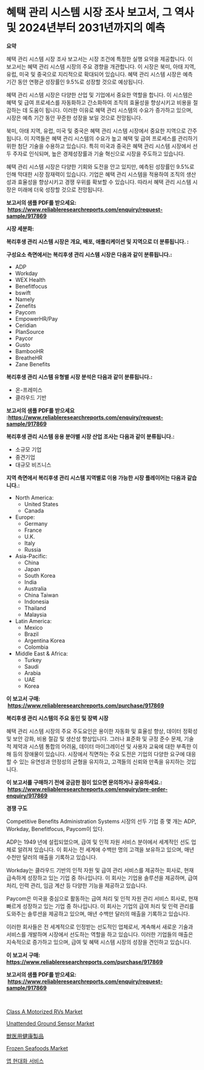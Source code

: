 <p><h1>혜택 관리 시스템 시장 조사 보고서, 그 역사 및 2024년부터 2031년까지의 예측</h1></p><p><strong>요약</strong></p>
<p><p>혜택 관리 시스템 시장 조사 보고서는 시장 조건에 특정한 실행 요약을 제공합니다. 이 보고서는 혜택 관리 시스템 시장의 주요 경향을 개관합니다. 이 시장은 북미, 아태 지역, 유럽, 미국 및 중국으로 지리적으로 확대되어 있습니다. 혜택 관리 시스템 시장은 예측 기간 동안 연평균 성장률인 9.5%로 성장할 것으로 예상됩니다.</p><p>혜택 관리 시스템 시장은 다양한 산업 및 기업에서 중요한 역할을 합니다. 이 시스템은 혜택 및 급여 프로세스를 자동화하고 간소화하여 조직의 효율성을 향상시키고 비용을 절감하는 데 도움이 됩니다. 이러한 이유로 혜택 관리 시스템의 수요가 증가하고 있으며, 시장은 예측 기간 동안 꾸준한 성장을 보일 것으로 전망됩니다.</p><p>북미, 아태 지역, 유럽, 미국 및 중국은 혜택 관리 시스템 시장에서 중요한 지역으로 간주됩니다. 이 지역들은 혜택 관리 시스템의 수요가 높고 혜택 및 급여 프로세스를 관리하기 위한 첨단 기술을 수용하고 있습니다. 특히 미국과 중국은 혜택 관리 시스템 시장에서 선두 주자로 인식되며, 높은 경제성장률과 기술 혁신으로 시장을 주도하고 있습니다.</p><p>혜택 관리 시스템 시장은 다양한 기회와 도전을 안고 있지만, 예측된 성장률인 9.5%로 인해 막대한 시장 잠재력이 있습니다. 기업은 혜택 관리 시스템을 적용하여 조직의 생산성과 효율성을 향상시키고 경쟁 우위를 확보할 수 있습니다. 따라서 혜택 관리 시스템 시장은 미래에 더욱 성장할 것으로 전망됩니다.</p></p>
<p><strong>보고서의 샘플 PDF를 받으세요: &nbsp;<a href="https://www.reliableresearchreports.com/enquiry/request-sample/917869">https://www.reliableresearchreports.com/enquiry/request-sample/917869</a></strong></p>
<p><strong>시장 세분화:</strong></p>
<p><strong> 복리후생 관리 시스템 시장은 개요, 배포, 애플리케이션 및 지역으로 더 분류됩니다. :</strong></p>
<p><strong>구성요소 측면에서는 복리후생 관리 시스템 시장은 다음과 같이 분류됩니다.:</strong></p>
<p><ul><li>ADP</li><li>Workday</li><li>WEX Health</li><li>Benefitfocus</li><li>bswift</li><li>Namely</li><li>Zenefits</li><li>Paycom</li><li>EmpowerHR/Pay</li><li>Ceridian</li><li>PlanSource</li><li>Paycor</li><li>Gusto</li><li>BambooHR</li><li>BreatheHR</li><li>Zane Benefits</li></ul></p>
<p><strong> 복리후생 관리 시스템 유형별 시장 분석은 다음과 같이 분류됩니다.:</strong></p>
<p><ul><li>온-프레미스</li><li>클라우드 기반</li></ul></p>
<p><strong>보고서의 샘플 PDF를 받으세요 :<a href="https://www.reliableresearchreports.com/enquiry/request-sample/917869">https://www.reliableresearchreports.com/enquiry/request-sample/917869</a></strong></p>
<p><strong> 복리후생 관리 시스템 응용 분야별 시장 산업 조사는 다음과 같이 분류됩니다.:</strong></p>
<p><ul><li>소규모 기업</li><li>중견기업</li><li>대규모 비즈니스</li></ul></p>
<p><strong>지역 측면에서 복리후생 관리 시스템 지역별로 이용 가능한 시장 플레이어는 다음과 같습니다.:</strong></p>
<p><ul>
    <li>
        North America:
        <ul>
            <li>United States</li>
            <li>Canada</li>
        </ul>
    </li>
    <li>
        Europe:
        <ul>
            <li>Germany</li>
            <li>France</li>
            <li>U.K.</li>
            <li>Italy</li>
            <li>Russia</li>
        </ul>
    </li>
    <li>
        Asia-Pacific:
        <ul>
            <li>China</li>
            <li>Japan</li>
            <li>South Korea</li>
            <li>India</li>
            <li>Australia</li>
            <li>China Taiwan</li>
            <li>Indonesia</li>
            <li>Thailand</li>
            <li>Malaysia</li>
        </ul>
    </li>
    <li>
        Latin America:
        <ul>
            <li>Mexico</li>
            <li>Brazil</li>
            <li>Argentina Korea</li>
            <li>Colombia</li>
        </ul>
    </li>
    <li>
        Middle East & Africa:
        <ul>
            <li>Turkey</li>
            <li>Saudi</li>
            <li>Arabia</li>
            <li>UAE</li>
            <li>Korea</li>
        </ul>
    </li>
    </ul></p>
<p><strong>이 보고서 구매: &nbsp;<a href="https://www.reliableresearchreports.com/purchase/917869">https://www.reliableresearchreports.com/purchase/917869</a></strong></p>
<p><strong>복리후생 관리 시스템의 주요 동인 및 장벽 시장</strong></p>
<p><p>혜택 관리 시스템 시장의 주요 주도요인은 용이한 자동화 및 효율성 향상, 데이터 정확성 및 보안 강화, 비용 절감 및 생산성 향상입니다. 그러나 표준화 및 규정 준수 문제, 기술적 제약과 시스템 통합의 어려움, 데이터 마이그레이션 및 사용자 교육에 대한 부족한 이해 등의 장애물이 있습니다. 시장에서 직면하는 주요 도전은 기업의 다양한 요구에 대응할 수 있는 유연성과 안정성의 균형을 유지하고, 고객들의 신뢰와 만족을 유지하는 것입니다.</p></p>
<p><strong>이 보고서를 구매하기 전에 궁금한 점이 있으면 문의하거나 공유하세요.: &nbsp;<a href="https://www.reliableresearchreports.com/enquiry/pre-order-enquiry/917869">https://www.reliableresearchreports.com/enquiry/pre-order-enquiry/917869</a></strong></p>
<p><strong>경쟁 구도</strong></p>
<p><p>Competitive Benefits Administration Systems 시장의 선두 기업 중 몇 개는 ADP, Workday, Benefitfocus, Paycom이 있다.</p><p>ADP는 1949 년에 설립되었으며, 급여 및 인적 자원 서비스 분야에서 세계적인 선도 업체로 알려져 있습니다. 이 회사는 전 세계에 수백만 명의 고객을 보유하고 있으며, 매년 수천만 달러의 매출을 기록하고 있습니다.</p><p>Workday는 클라우드 기반의 인적 자원 및 급여 관리 서비스를 제공하는 회사로, 현재 급속하게 성장하고 있는 기업 중 하나입니다. 이 회사는 기업용 솔루션을 제공하며, 급여 처리, 인력 관리, 임금 계산 등 다양한 기능을 제공하고 있습니다.</p><p>Paycom은 미국을 중심으로 활동하는 급여 처리 및 인적 자원 관리 서비스 회사로, 현재 빠르게 성장하고 있는 기업 중 하나입니다. 이 회사는 기업의 급여 처리 및 인력 관리를 도와주는 솔루션을 제공하고 있으며, 매년 수백만 달러의 매출을 기록하고 있습니다.</p><p>이러한 회사들은 전 세계적으로 인정받는 선도적인 업체로서, 계속해서 새로운 기술과 서비스를 개발하며 시장에서 선도하는 역할을 하고 있습니다. 이러한 기업들의 매출은 지속적으로 증가하고 있으며, 급여 및 혜택 시스템 시장의 성장을 견인하고 있습니다.</p></p>
<p><strong>이 보고서 구매: &nbsp; <a href="https://www.reliableresearchreports.com/purchase/917869">https://www.reliableresearchreports.com/purchase/917869</a></strong></p>
<p><strong>보고서의 샘플 PDF를 받으세요: &nbsp;<a href="https://www.reliableresearchreports.com/enquiry/request-sample/917869">https://www.reliableresearchreports.com/enquiry/request-sample/917869</a></strong><strong></strong></p>
<p>&nbsp;</p>
<p><p><a href="https://issuu.com/reportprime-2/docs/class-a-motorized-rvs-market-size-2030.pptx">Class A Motorized RVs Market</a></p><p><a href="https://view.publitas.com/reportprime-1/unattended-ground-sensor-market-offers-provide-insightful-data-for-the-time-period-from-2024-to-2031-and-also-provide-analysis-based-on-application-type-and-region/">Unattended Ground Sensor Market</a></p><p><a href="https://github.com/ksxzwxabcuynh011/Market-Research-Report-List-1/blob/main/6698695183503.md">獣医用健康製品</a></p><p><a href="https://noble-drawer-34c.notion.site/Frozen-Seafoods-Market-Size-Market-Trends-and-Growth-Outlook-forecasted-for-period-from-2024-to-20-f90cfb3967104e3b9397e4b8868c2538">Frozen Seafoods Market</a></p><p><a href="https://github.com/vskv4779xr1/Market-Research-Report-List-1/blob/main/3264903183559.md">앱 현대화 서비스</a></p></p>